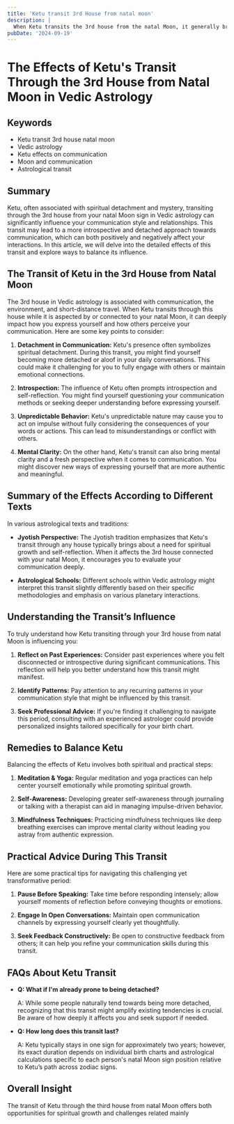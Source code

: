 ```yaml
---
title: 'Ketu transit 3rd House from natal moon'
description: |
  When Ketu transits the 3rd house from the natal Moon, it generally brings positive outcomes such as overcoming enemies, increased income, and courage. However, there is a risk of venereal and skin diseases, despite gaining fame and living an aristocratic life.
pubDate: '2024-09-19'
---
```


# The Effects of Ketu's Transit Through the 3rd House from Natal Moon in Vedic Astrology

## Keywords
- Ketu transit 3rd house natal moon
- Vedic astrology
- Ketu effects on communication
- Moon and communication
- Astrological transit

## Summary
Ketu, often associated with spiritual detachment and mystery, transiting through the 3rd house from your natal Moon sign in Vedic astrology can significantly influence your communication style and relationships. This transit may lead to a more introspective and detached approach towards communication, which can both positively and negatively affect your interactions. In this article, we will delve into the detailed effects of this transit and explore ways to balance its influence.

## The Transit of Ketu in the 3rd House from Natal Moon

The 3rd house in Vedic astrology is associated with communication, the environment, and short-distance travel. When Ketu transits through this house while it is aspected by or connected to your natal Moon, it can deeply impact how you express yourself and how others perceive your communication. Here are some key points to consider:

1. **Detachment in Communication:** Ketu's presence often symbolizes spiritual detachment. During this transit, you might find yourself becoming more detached or aloof in your daily conversations. This could make it challenging for you to fully engage with others or maintain emotional connections.

2. **Introspection:** The influence of Ketu often prompts introspection and self-reflection. You might find yourself questioning your communication methods or seeking deeper understanding before expressing yourself.

3. **Unpredictable Behavior:** Ketu's unpredictable nature may cause you to act on impulse without fully considering the consequences of your words or actions. This can lead to misunderstandings or conflict with others.

4. **Mental Clarity:** On the other hand, Ketu's transit can also bring mental clarity and a fresh perspective when it comes to communication. You might discover new ways of expressing yourself that are more authentic and meaningful.

## Summary of the Effects According to Different Texts

In various astrological texts and traditions:

- **Jyotish Perspective:** The Jyotish tradition emphasizes that Ketu's transit through any house typically brings about a need for spiritual growth and self-reflection. When it affects the 3rd house connected with your natal Moon, it encourages you to evaluate your communication deeply.
  
- **Astrological Schools:** Different schools within Vedic astrology might interpret this transit slightly differently based on their specific methodologies and emphasis on various planetary interactions.

## Understanding the Transit’s Influence

To truly understand how Ketu transiting through your 3rd house from natal Moon is influencing you:

1. **Reflect on Past Experiences:** Consider past experiences where you felt disconnected or introspective during significant communications. This reflection will help you better understand how this transit might manifest.
  
2. **Identify Patterns:** Pay attention to any recurring patterns in your communication style that might be influenced by this transit.

3. **Seek Professional Advice:** If you're finding it challenging to navigate this period, consulting with an experienced astrologer could provide personalized insights tailored specifically for your birth chart.

## Remedies to Balance Ketu

Balancing the effects of Ketu involves both spiritual and practical steps:

1. **Meditation & Yoga:** Regular meditation and yoga practices can help center yourself emotionally while promoting spiritual growth.
  
2. **Self-Awareness:** Developing greater self-awareness through journaling or talking with a therapist can aid in managing impulse-driven behavior.
  
3. **Mindfulness Techniques:** Practicing mindfulness techniques like deep breathing exercises can improve mental clarity without leading you astray from authentic expression.

## Practical Advice During This Transit

Here are some practical tips for navigating this challenging yet transformative period:

1. **Pause Before Speaking:** Take time before responding intensely; allow yourself moments of reflection before conveying thoughts or emotions.
  
2. **Engage In Open Conversations:** Maintain open communication channels by expressing yourself clearly yet thoughtfully.
  
3. **Seek Feedback Constructively:** Be open to constructive feedback from others; it can help you refine your communication skills during this transit.

## FAQs About Ketu Transit

- **Q: What if I'm already prone to being detached?**
  
  A: While some people naturally tend towards being more detached, recognizing that this transit might amplify existing tendencies is crucial. Be aware of how deeply it affects you and seek support if needed.

- **Q: How long does this transit last?**

  A: Ketu typically stays in one sign for approximately two years; however, its exact duration depends on individual birth charts and astrological calculations specific to each person's natal Moon sign position relative to Ketu’s path across zodiac signs.

## Overall Insight

The transit of Ketu through the third house from natal Moon offers both opportunities for spiritual growth and challenges related mainly